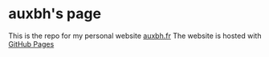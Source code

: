 # auxbh's page

This is the repo for my personal website [auxbh.fr](https://auxbh.fr)
The website is hosted with [GitHub Pages](https://pages.github.com/)